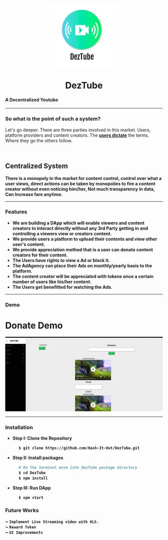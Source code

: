 <p align="center">
  <a href="" rel="noopner">
    <img height=200px src="./assets/DezTubeLogo.png" alt="Dez_Tube Logo"></a>

<h1 align="center">DezTube</h1>
<h4>A Decentralized Youtube</h4>



------------------------------------------
### So what is the point of such a system?

<p>Let's go deeper. There are three parties involved in this market. Users, platform providers and content creators. The <b><u>users dictate</b></u> the terms. Where they go the others follow.
</p>
<br>
  <h2><b>Centralized System<b></h2>
<p>
There is a monopoly in the market for content control, control over what a user views, direct actions can be taken by monopolies to fire a content creator without even noticing him/her, Not much transparency in data, Can Increase fare anytime.
</p>


------------------------------------------
### Features

* We are building a DApp which will enable viewers and content creators to interact directly without any 3rd Party getting in and controlling a viewers view or creators content.<br/>
* We provide users a platform to upload their contents and view other user's content.<br/>
* We provide appreciation method that is a user can donate content creators for their content.<br/>
* The Users have rights to view a Ad or block it.<br/>
* The AdAgency can place their Ads on monthly/yearly basis to the platform.<br/>
* The content creator will be appreciated with tokens once a certain number of users like his/her content.<br/>
* The Users get benefitted for watching the Ads.<br/>

------------------------------------------
### Demo

<p align="center">
<h1> Donate Demo </h1>
<img src ="./assets/demo.gif" max-width = 600px>
</p>

------------------------------------------
### Installation
  * Step I: Clone the Repository
```sh
      $ git clone https://github.com/Hash-It-Out/DezTube.git     
```
  * Step II: Install packages
```sh
      # On the terminal move into DezTube package directory
      $ cd DezTube
      $ npm install
```

* Step III: Run DApp
```sh
      $ npm start
```
### Future Works

~ `Implement Live Streaming video with HLS.`<br/>
~ `Reward Token`<br/>
~ `UI Improvements`<br/>
